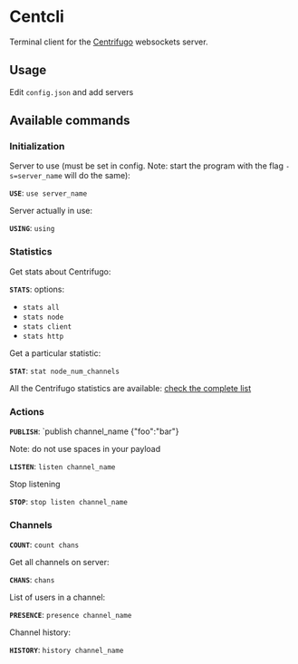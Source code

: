 # Centcli

Terminal client for the [Centrifugo](https://github.com/centrifugal/centrifugo/) websockets server.

## Usage

Edit `config.json` and add servers

## Available commands

### Initialization

Server to use (must be set in config. Note: start the program with the flag `-s=server_name` will do the same):

**`USE`**: `use server_name`

Server actually in use:

**`USING`**: `using`

### Statistics

Get stats about Centrifugo:

**`STATS`**: options:
- `stats all`
- `stats node`
- `stats client`
- `stats http`

Get a particular statistic:

**`STAT`**: `stat node_num_channels`

All the Centrifugo statistics are available: 
[check the complete list](https://fzambia.gitbooks.io/centrifugal/content/server/stats.html)

### Actions

**`PUBLISH`**: `publish channel_name {"foo":"bar"}

Note: do not use spaces in your payload

**`LISTEN`**: `listen channel_name`

Stop listening

**`STOP`**: `stop listen channel_name`

### Channels

**`COUNT`**: `count chans`

Get all channels on server:

**`CHANS`**: `chans`

List of users in a channel:

**`PRESENCE`**: `presence channel_name`

Channel history:

**`HISTORY`**: `history channel_name`


